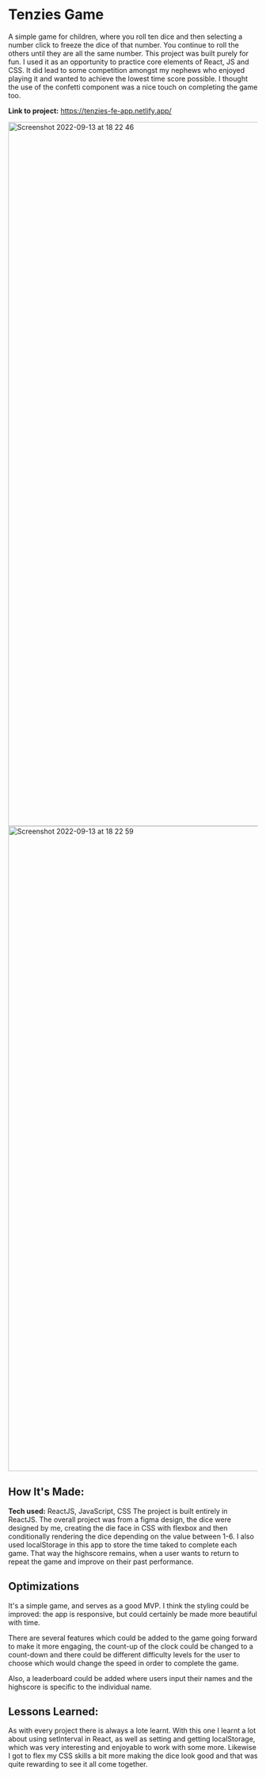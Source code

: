 # Tenzies Game
A simple game for children, where you roll ten dice and then selecting a number click to freeze the dice of that number. You continue to roll the others until they are all the same number.
This project was built purely for fun. I used it as an opportunity to practice core elements of React, JS and CSS. It did lead to some competition amongst my nephews who enjoyed playing it and wanted to achieve the lowest time score possible. I thought the use of the confetti component was a nice touch on completing the game too.

**Link to project:** https://tenzies-fe-app.netlify.app/

<img width="1422" alt="Screenshot 2022-09-13 at 18 22 46" src="https://user-images.githubusercontent.com/88390425/189958660-40382c34-99db-4173-8a00-e9d518fc0397.png">
<img width="1303" alt="Screenshot 2022-09-13 at 18 22 59" src="https://user-images.githubusercontent.com/88390425/189958678-850c837b-8290-4cea-a724-af1120802fec.png">


## How It's Made:

**Tech used:** ReactJS, JavaScript, CSS
The project is built entirely in ReactJS. The overall project was from a figma design, the dice were designed by me, creating the die face in CSS with flexbox and then conditionally rendering the dice depending on the value between 1-6. I also used localStorage in this app to store the time taked to complete each game. That way the highscore remains, when a user wants to return to repeat the game and improve on their past performance.

## Optimizations
It's a simple game, and serves as a good MVP. I think the styling could be improved: the app is responsive, but could certainly be made more beautiful with time.

There are several features which could be added to the game going forward to make it more engaging, the count-up of the clock could be changed to a count-down and there could be different difficulty levels for the user to choose which would change the speed in order to complete the game.

Also, a leaderboard could be added where users input their names and the highscore is specific to the individual name.

## Lessons Learned:
As with every project there is always a lote learnt. With this one I learnt a lot about using setInterval in React, as well as setting and getting localStorage, which was very interesting and enjoyable to work with some more. Likewise I got to flex my CSS skills a bit more making the dice look good and that was quite rewarding to see it all come together.
